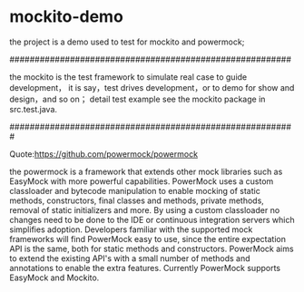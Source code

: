 # mockito-demo
the project is a  demo used to test for mockito and powermock;

########################################################

the mockito is the test framework  to simulate real case to guide development，
it is say，test drives development，or to demo for show and design，and so on；
detail test example see the mockito package in src.test.java.

#########################################################

Quote:https://github.com/powermock/powermock

the powermock is a framework that extends other mock libraries such as EasyMock 
with more powerful capabilities. 
PowerMock uses a custom classloader and bytecode manipulation 
to enable mocking of static methods, constructors, final classes and methods, 
private methods, removal of static initializers and more. 
By using a custom classloader no changes need to be done to 
the IDE or continuous integration servers which simplifies adoption. 
Developers familiar with the supported mock frameworks will find PowerMock 
easy to use, since the entire expectation API is the same, 
both for static methods and constructors. PowerMock aims 
to extend the existing API's with a small number of methods 
and annotations to enable the extra features. 
Currently PowerMock supports EasyMock and Mockito.
